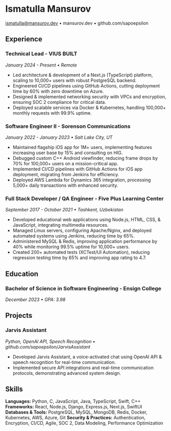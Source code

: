 # Ismatulla Mansurov

ismatulla@mansurov.dev • mansurov.dev • github.com/sapoepsilon

## Experience

### Technical Lead - VIUS BUILT
*January 2024 - Present • Remote*

- Led architecture & development of a Next.js (TypeScript) platform, scaling to 10,000+ users with robust PostgreSQL backend.
- Engineered CI/CD pipelines using GitHub Actions, cutting deployment time by 60% with zero downtime on Azure.
- Designed & implemented networking security with VPCs and encryption, ensuring SOC 2 compliance for critical data.
- Deployed scalable services via Docker & Kubernetes, handling 100,000+ monthly requests with 99.9% uptime.

### Software Engineer II - Sorenson Communications
*January 2022 - January 2023 • Salt Lake City, UT*

- Maintained flagship iOS app for 1M+ users, implementing features increasing user base by 15% and consulting on HIG.
- Debugged custom C++ Android viewfinder, reducing frame drops by 70% for 100,000+ users on a mission-critical app.
- Implemented CI/CD pipelines with GitHub Actions for iOS app deployment, migrating from Jenkins for efficiency.
- Deployed AWS Lambda for Dynamics 365 integration, processing 5,000+ daily transactions with enhanced security.

### Full Stack Developer / QA Engineer - Five Plus Learning Center
*September 2017 - October 2021 • Tashkent, Uzbekistan*

- Developed educational web applications using Node.js, HTML, CSS, & JavaScript, integrating multimedia resources.
- Managed Linux servers, configuring Apache/Nginx, and deployed automated systems using Jenkins, reducing time by 65%.
- Administered MySQL & Redis, improving application performance by 40% while monitoring 99.5% uptime for 10,000+ users.
- Created 200+ automated tests (XCTest/UI Automation), reducing regression testing time by 65% and improving app rating to 4.7.

## Education

### Bachelor of Science in Software Engineering - Ensign College
*December 2023 • GPA: 3.98*

## Projects

### Jarvis Assistant
*Python, OpenAI API, Speech Recognition • github.com/sapoepsilon/JarvisAssistant*

- Developed Jarvis Assistant, a voice-activated chat using OpenAI API & speech recognition for real-time communication.
- Implemented secure API integrations and real-time communication protocols, demonstrating advanced system design.

## Skills

**Languages:** Python, C, JavaScript, Java, TypeScript, Swift, C++
**Frameworks:** React, Node.js, Django, Express.js, Next.js, SwiftUI
**Databases & Tools:** PostgreSQL, MySQL, MongoDB, Redis, Docker, Kubernetes, AWS, Azure, Git
**Security & Practices:** Authentication, Encryption, CI/CD, Agile, SOC 2, Data Modeling, Performance Optimization